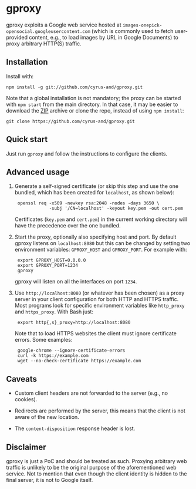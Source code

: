 gproxy
======

gproxy exploits a Google web service hosted at
`images-onepick-opensocial.googleusercontent.com` (which is commonly used to
fetch user-provided content, e.g., to load images by URL in Google Documents) to
proxy arbitrary HTTP(S) traffic.

Installation
------------

Install with:

    npm install -g git://github.com/cyrus-and/gproxy.git

Note that a global installation is not mandatory; the proxy can be started with
`npm start` from the main directory. In that case, it may be easier to download
the [ZIP][zip] archive or clone the repo, instead of using `npm install`:

    git clone https://github.com/cyrus-and/gproxy.git

Quick start
-----------

Just run `gproxy` and follow the instructions to configure the clients.

Advanced usage
--------------

1. Generate a self-signed certificate (or skip this step and use the one
   bundled, which has been created for `localhost`, as shown below):

        openssl req -x509 -newkey rsa:2048 -nodes -days 3650 \
                    -subj '/CN=localhost' -keyout key.pem -out cert.pem

   Certificates (`key.pem` and `cert.pem`) in the current working directory will
   have the precedence over the one bundled.

2. Start the proxy, optionally also specifying host and port. By default gproxy
   listens on `localhost:8080` but this can be changed by setting two
   environment variables: `GPROXY_HOST` and `GPROXY_PORT`. For example with:

        export GPROXY_HOST=0.0.0.0
        export GPROXY_PORT=1234
        gproxy

   gproxy will listen on all the interfaces on port `1234`.

3. Use `http://localhost:8080` (or whatever has been chosen) as a proxy server
   in your client configuration for both HTTP and HTTPS traffic. Most programs
   look for specific environment variables like `http_proxy` and
   `https_proxy`. With Bash just:

        export http{,s}_proxy=http://localhost:8080

   Note that to load HTTPS websites the client must ignore certificate
   errors. Some examples:

        google-chrome --ignore-certificate-errors
        curl -k https://example.com
        wget --no-check-certificate https://example.com

Caveats
-------

* Custom client headers are not forwarded to the server (e.g., no cookies).

* Redirects are performed by the server, this means that the client is not aware
  of the new location.

* The `content-disposition` response header is lost.

Disclaimer
----------

gproxy is just a PoC and should be treated as such. Proxying arbitrary web
traffic is unlikely to be the original purpose of the aforementioned web
service. Not to mention that even though the client identity is hidden to the
final server, it is not to Google itself.

[zip]: https://github.com/cyrus-and/gproxy/archive/master.zip

